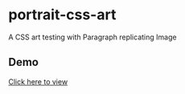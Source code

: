 # portrait-css-art
A CSS art testing with Paragraph replicating Image


## Demo

[Click here to view](https://amansharmadev.github.io/portrait-css-art/)
